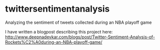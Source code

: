 # twittersentimentanalysis
Analyzing the sentiment of tweets collected during an NBA playoff game

I have written a blogpost describing this project here: http://www.deepnadevkar.com/blogs/post/Twitter-Sentiment-Analysis-of-Rockets%C2%A0during-an-NBA-playoff-game/


